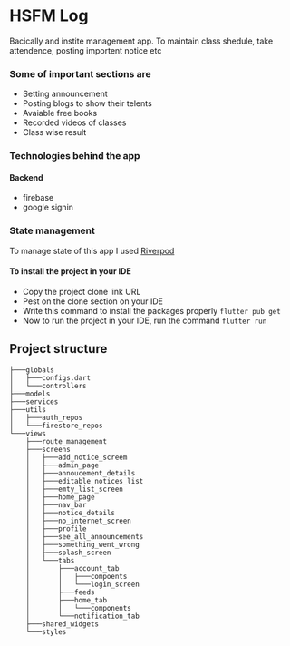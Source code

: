 # HSFM Log
Bacically and instite management app. To maintain class shedule, take attendence, posting importent notice etc

### Some of important sections are
* Setting announcement
* Posting blogs to show their telents
* Avaiable free books
* Recorded videos of classes
* Class wise result

### Technologies behind the app
#### Backend
* firebase
* google signin

### State management
To manage state of this app I used [Riverpod](https://pub.dev/packages/riverpod)

#### To install the project in your IDE
* Copy the project clone link URL
* Pest on the clone section on your IDE
* Write this command to install the packages properly `flutter pub get`
* Now to run the project in your IDE, run the command `flutter run`

## Project structure
```
├───globals
│   ├───configs.dart
│   └───controllers
├───models
├───services
├───utils
│   ├───auth_repos
│   └───firestore_repos
└───views
    ├───route_management
    ├───screens
    │   ├───add_notice_screem    
    │   ├───admin_page
    │   ├───annoucement_details  
    │   ├───editable_notices_list
    │   ├───emty_list_screen     
    │   ├───home_page
    │   ├───nav_bar
    │   ├───notice_details       
    │   ├───no_internet_screen   
    │   ├───profile
    │   ├───see_all_announcements
    │   ├───something_went_wrong 
    │   ├───splash_screen        
    │   └───tabs
    │       ├───account_tab
    │       │   ├───compoents
    │       │   └───login_screen
    │       ├───feeds
    │       ├───home_tab
    │       │   └───components
    │       └───notification_tab
    ├───shared_widgets
    └───styles
    

